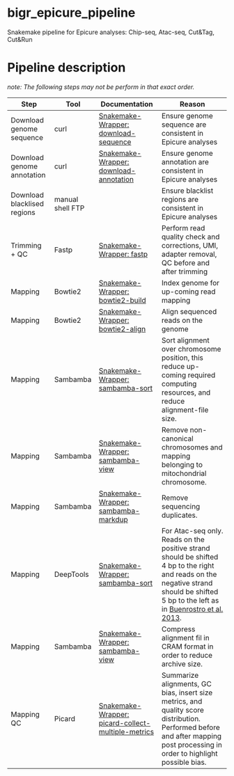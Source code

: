# bigr_epicure_pipeline
Snakemake pipeline for Epicure analyses: Chip-seq, Atac-seq, Cut&Tag, Cut&Run


# Pipeline description

_note: The following steps may not be perform in that exact order._

| Step                        | Tool             | Documentation                                                                                                                                          | Reason                                                                                                                                                                                                                             |
| --------------------------- | ---------------- | ------------------------------------------------------------------------------------------------------------------------------------------------------ | ---------------------------------------------------------------------------------------------------------------------------------------------------------------------------------------------------------------------------------- |
| Download genome sequence    | curl             | [Snakemake-Wrapper: download-sequence](https://snakemake-wrappers.readthedocs.io/en/v1.28.0/wrappers/reference/ensembl-sequence.html)                  | Ensure genome sequence are consistent in Epicure analyses                                                                                                                                                                          |
| Download genome annotation  | curl             | [Snakemake-Wrapper: download-annotation](https://snakemake-wrappers.readthedocs.io/en/v1.28.0/wrappers/reference/ensembl-annotation.html)              | Ensure genome annotation are consistent in Epicure analyses                                                                                                                                                                        |
| Download blacklised regions | manual shell FTP |                                                                                                                                                        | Ensure blacklist regions are consistent in Epicure analyses                                                                                                                                                                        |
| Trimming + QC               | Fastp            | [Snakemake-Wrapper: fastp](https://snakemake-wrappers.readthedocs.io/en/v1.28.0/wrappers/fastp.html)                                                   | Perform read quality check and corrections, UMI, adapter removal, QC before and after trimming                                                                                                                                     |
| Mapping                     | Bowtie2          | [Snakemake-Wrapper: bowtie2-build](https://snakemake-wrappers.readthedocs.io/en/v1.28.0/wrappers/bowtie2/build.html)                                   | Index genome for up-coming read mapping                                                                                                                                                                                            |
| Mapping                     | Bowtie2          | [Snakemake-Wrapper: bowtie2-align](https://snakemake-wrappers.readthedocs.io/en/v1.28.0/wrappers/bowtie2/align.html)                                   | Align sequenced reads on the genome                                                                                                                                                                                                |
| Mapping                     | Sambamba         | [Snakemake-Wrapper: sambamba-sort](https://snakemake-wrappers.readthedocs.io/en/v1.28.0/wrappers/sambamba/sort.html)                                   | Sort alignment over chromosome position, this reduce up-coming required computing resources, and reduce alignment-file size.                                                                                                       |
| Mapping                     | Sambamba         | [Snakemake-Wrapper: sambamba-view](https://snakemake-wrappers.readthedocs.io/en/v1.28.0/wrappers/sambamba/view.html)                                   | Remove non-canonical chromosomes and mapping belonging to mitochondrial chromosome.                                                                                                                                                |
| Mapping                     | Sambamba         | [Snakemake-Wrapper: sambamba-markdup](https://snakemake-wrappers.readthedocs.io/en/v1.28.0/wrappers/sambamba/markdup.html)                             | Remove sequencing duplicates.                                                                                                                                                                                                      |
| Mapping                     | DeepTools        | [Snakemake-Wrapper: sambamba-sort](https://snakemake-wrappers.readthedocs.io/en/v1.28.0/wrappers/deeptools/alignmentsieve.html)                        | For Atac-seq only. Reads on the positive strand should be shifted 4 bp to the right and reads on the negative strand should be shifted 5 bp to the left as in [Buenrostro et al. 2013](https://pubmed.ncbi.nlm.nih.gov/24097267/). |
| Mapping                     | Sambamba         | [Snakemake-Wrapper: sambamba-view](https://snakemake-wrappers.readthedocs.io/en/v1.28.0/wrappers/sambamba/view.html)                                   | Compress alignment fil in CRAM format in order to reduce archive size.                                                                                                                                                             |
| Mapping QC                  | Picard           | [Snakemake-Wrapper: picard-collect-multiple-metrics](https://snakemake-wrappers.readthedocs.io/en/v1.28.0/wrappers/picard/collectmultiplemetrics.html) | Summarize alignments, GC bias, insert size metrics, and quality score distribution. Performed before and after mapping post processing in order to highlight possible bias. |